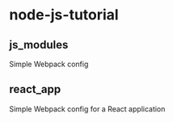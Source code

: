 # node-js-tutorial

## js_modules

Simple Webpack config

## react_app

Simple Webpack config for a React application
